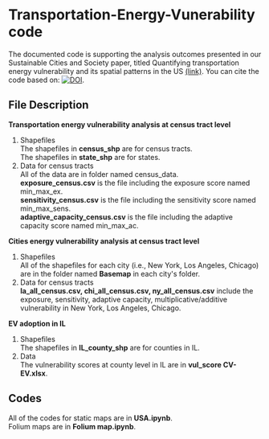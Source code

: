 # Transportation-Energy-Vunerability code
The documented code is supporting the analysis outcomes presented in our Sustainable Cities and Society paper, titled Quantifying transportation energy vulnerability and its spatial patterns in the US [(link)](https://doi.org/10.1016/j.scs.2022.103805).
You can cite the code based on: [![DOI](https://zenodo.org/badge/DOI/10.5281/zenodo.6420023.svg)](https://doi.org/10.5281/zenodo.6420023).

## File Description    
**Transportation energy vulnerability analysis at census tract level**
1. Shapefiles  
The shapefiles in **census_shp** are for census tracts.      
The shapefiles in **state_shp** are for states.
2. Data for census tracts  
All of the data are in folder named census_data.       
**exposure_census.csv** is the file including the exposure score named min_max_ex.    
**sensitivity_census.csv** is the file including the sensitivity score named min_max_sens.    
**adaptive_capacity_census.csv** is the file including the adaptive capacity score named min_max_ac.     
    
**Cities energy vulnerability analysis at census tract level**
1. Shapefiles    
All of the shapefiles for each city (i.e., New York, Los Angeles, Chicago) are in the folder named **Basemap** in each city's folder.    
2. Data for census tracts    
**la_all_census.csv, chi_all_census.csv, ny_all_census.csv** include the exposure, sensitivity, adaptive capacity, multiplicative/additive vulnerability in New York, Los Angeles, Chicago.

**EV adoption in IL**
1. Shapefiles    
The shapefiles in **IL_county_shp** are for counties in IL.   
2. Data    
The vulnerability scores at county level in IL are in **vul_score CV-EV.xlsx**.
     
## Codes
All of the codes for static maps are in **USA.ipynb**.    
Folium maps are in **Folium map.ipynb**.

